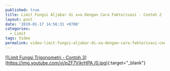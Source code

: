 ```yaml
---
published: true
title: Limit Fungsi Aljabar di x=a Dengan Cara Faktorisasi - Contoh 2
layout: post
date: '2019-01-17 14:56:31 +0700'
categories:
  - Limit
tags: Video
permalink: video-limit-fungsi-aljabar-di-xa-dengan-cara-faktorisasi-contoh-2.html
---
```

[![Limit Fungsi Trigonometri - Contoh 3](https://img.youtube.com/vi/pZF7VikrHPA /0.jpg)](https://www.youtube.com/watch?v=pZF7VikrHPA ){:target="_blank"}
